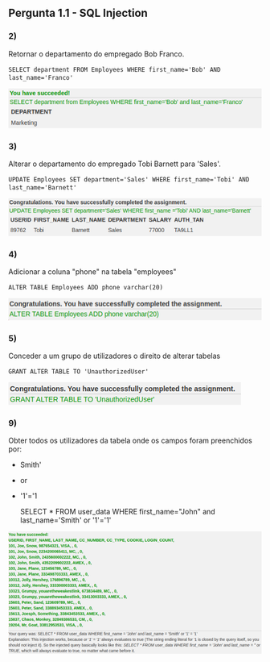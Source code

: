 ## Pergunta 1.1 - SQL Injection ##
### 2) ###
Retornar o departamento do empregado Bob Franco. 

    SELECT department FROM Employees WHERE first_name='Bob' AND last_name='Franco'

![1.2](./imagens/1.2.png)  


### 3) ###
Alterar o departamento do empregado Tobi Barnett para 'Sales'.

    UPDATE Employees SET department='Sales' WHERE first_name='Tobi' AND last_name='Barnett'
    
![1.3](./imagens/1.3.png)


### 4) ###
Adicionar a coluna "phone" na tabela "employees"

    ALTER TABLE Employees ADD phone varchar(20)
    
![1.4](./imagens/1.4.png)


### 5) ###
Conceder a um grupo de utilizadores o direito de alterar tabelas

    GRANT ALTER TABLE TO 'UnauthorizedUser'
    
![1.5](./imagens/1.5.png)


### 9) ###
Obter todos os utilizadores da tabela onde os campos foram preenchidos por:
+ Smith'
+ or
+ '1'='1

    SELECT * FROM user_data WHERE first_name="John" and last_name='Smith' or '1'='1'
    
![1.9](./imagens/1.9.png)



